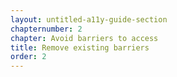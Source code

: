 ```yaml
---
layout: untitled-a11y-guide-section
chapternumber: 2
chapter: Avoid barriers to access
title: Remove existing barriers
order: 2
---
```

